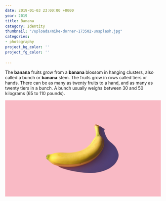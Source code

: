 ```yaml
---
date: 2019-01-03 23:00:00 +0000
year: 2019
title: Banana
category: Identity
thumbnail: "/uploads/mike-dorner-173502-unsplash.jpg"
categories:
- photography
project_bg_color: ''
project_fg_color: ''

---
```

The **banana** fruits grow from a **banana** blossom in hanging clusters, also called a bunch or **banana** stem. The fruits grow in rows called tiers or hands. There can be as many as twenty fruits to a hand, and as many as twenty tiers in a bunch. A bunch usually weighs between 30 and 50 kilograms (65 to 110 pounds).

![](/uploads/mike-dorner-173502-unsplash.jpg)